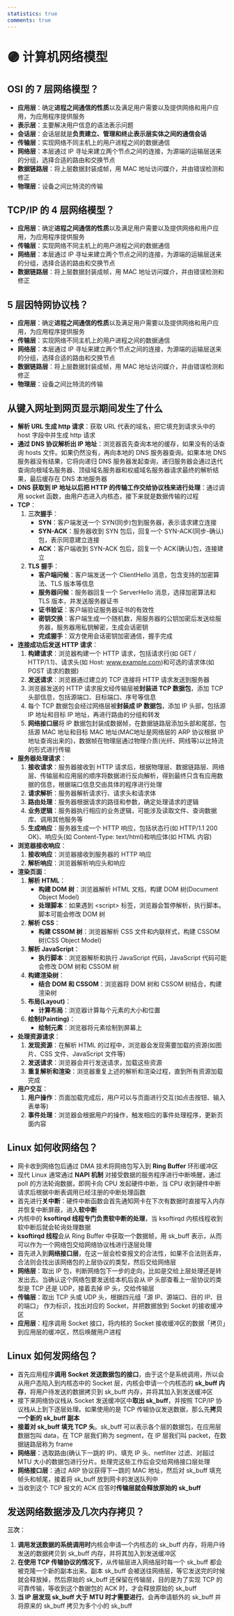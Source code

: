 ```yaml
---
statistics: true
comments: true
---
```


# 🟣 计算机网络模型

## OSI 的 7 层网络模型？

- **应用层**：确定**进程之间通信的性质**以及满足用户需要以及提供网络和用户应用，为应用程序提供服务
- **表示层**：主要解决用户信息的语法表示问题
- **会话层**：会话层就是**负责建立、管理和终止表示层实体之间的通信会话**
- **传输层**：实现网络不同主机上的用户进程之间的数据通信
- **网络层**：本层通过 IP 寻址来建立两个节点之间的连接，为源端的运输层送来的分组，选择合适的路由和交换节点
- **数据链路层**：将上层数据封装成帧，用 MAC 地址访问媒介，并由错误检测和修正
- **物理层**：设备之间比特流的传输

## TCP/IP 的 4 层网络模型？

- **应用层**：确定**进程之间通信的性质**以及满足用户需要以及提供网络和用户应用，为应用程序提供服务
- **传输层**：实现网络不同主机上的用户进程之间的数据通信
- **网络层**：本层通过 IP 寻址来建立两个节点之间的连接，为源端的运输层送来的分组，选择合适的路由和交换节点
- **数据链路层**：将上层数据封装成帧，用 MAC 地址访问媒介，并由错误检测和修正

## 5 层因特网协议栈？

- **应用层**：确定**进程之间通信的性质**以及满足用户需要以及提供网络和用户应用，为应用程序提供服务
- **传输层**：实现网络不同主机上的用户进程之间的数据通信
- **网络层**：本层通过 IP 寻址来建立两个节点之间的连接，为源端的运输层送来的分组，选择合适的路由和交换节点
- **数据链路层**：将上层数据封装成帧，用 MAC 地址访问媒介，并由错误检测和修正
- **物理层**：设备之间比特流的传输

## 从键入网址到网页显示期间发生了什么

- **解析 URL 生成 http 请求**：获取 URL 代表的域名，把它填充到请求头中的 host 字段中并生成 http 请求
- **通过 DNS 协议解析出 IP 地址**：浏览器首先查询本地的缓存，如果没有的话查询 hosts 文件。如果仍然没有，再向本地的 DNS 服务器查询。如果本地 DNS 服务器没有结果，它将向递归 DNS 服务器发起查询，递归服务器会通过迭代查询向根域名服务器、顶级域名服务器和权威域名服务器请求最终的解析结果，最后缓存在 DNS 本地服务器
- **DNS 获取到 IP 地址以后把 HTTP 的传输工作交给协议栈来进行处理**：通过调用 socket 函数，由用户态进入内核态，接下来就是数据传输的过程
- **TCP**：
  1. **三次握手**：
     - **SYN**：客户端发送一个 SYN(同步)包到服务器，表示请求建立连接
     - **SYN-ACK**：服务器收到 SYN 包后，回复一个 SYN-ACK(同步-确认)包，表示同意建立连接
     - **ACK**：客户端收到 SYN-ACK 包后，回复一个 ACK(确认)包，连接建立
  2. **TLS 握手**：
     - **客户端问候**：客户端发送一个 ClientHello 消息，包含支持的加密算法、TLS 版本等信息
     - **服务器问候**：服务器回复一个 ServerHello 消息，选择加密算法和 TLS 版本，并发送服务器证书
     - **证书验证**：客户端验证服务器证书的有效性
     - **密钥交换**：客户端生成一个随机数，用服务器的公钥加密后发送给服务器，服务器用私钥解密，生成会话密钥
     - **完成握手**：双方使用会话密钥加密通信，握手完成
- **连接成功后发送 HTTP 请求**：
  1. **构建请求**：浏览器构建一个 HTTP 请求，包括请求行(如 GET / HTTP/1.1)、请求头(如 Host: www.example.com)和可选的请求体(如 POST 请求的数据)
  2. **发送请求**：浏览器通过建立的 TCP 连接将 HTTP 请求发送到服务器
  3. 浏览器发送的 HTTP 请求报文经传输层被**封装进 TCP 数据包**，添加 TCP 头部信息，包括源端口、目标端口、序号等信息
  4. 每个 TCP 数据包会经过网络层被**封装成 IP 数据包**，添加 IP 头部，包括源 IP 地址和目标 IP 地址，再进行路由的分组和转发
  5. **网络接口层**将 IP 数据包封装成数据帧，在数据链路层添加头部和尾部，包括源 MAC 地址和目标 MAC 地址(MAC地址是网络层的 ARP 协议根据 IP 地址查询出来的)，数据帧在物理层通过物理介质(光纤、网线等)以比特流的形式进行传输
- **服务器处理请求**：
  1. **接收请求**：服务器接收到 HTTP 请求后，根据物理层、数据链路层、网络层、传输层和应用层的顺序将数据进行反向解析，得到最终只含有应用数据的信息，根据端口信息交由具体的程序进行处理
  2. **请求解析**：服务器解析请求行、请求头和请求体
  3. **路由处理**：服务器根据请求的路径和参数，确定处理请求的逻辑
  4. **业务逻辑**：服务器执行相应的业务逻辑，可能涉及读取文件、查询数据库、调用其他服务等
  5. **生成响应**：服务器生成一个 HTTP 响应，包括状态行(如 HTTP/1.1 200 OK)、响应头(如 Content-Type: text/html)和响应体(如 HTML 内容)
- **浏览器接收响应**：
  1. **接收响应**：浏览器接收到服务器的 HTTP 响应
  2. **解析响应**：浏览器解析响应头和响应
- **渲染页面**：
  1. **解析 HTML**：
       - **构建 DOM 树**：浏览器解析 HTML 文档，构建 DOM 树(Document Object Model)
       - **处理脚本**：如果遇到 \<script\> 标签，浏览器会暂停解析，执行脚本。脚本可能会修改 DOM 树
  2. **解析 CSS**：
       - **构建 CSSOM 树**：浏览器解析 CSS 文件和内联样式，构建 CSSOM 树(CSS Object Model)
  3. **解析 JavaScript**：
       - **执行脚本**：浏览器解析和执行 JavaScript 代码，JavaScript 代码可能会修改 DOM 树和 CSSOM 树
  4. **构建渲染树**：
       - **结合 DOM 和 CSSOM**：浏览器将 DOM 树和 CSSOM 树结合，构建渲染树
  5. **布局(Layout)**：
       - **计算布局**：浏览器计算每个元素的大小和位置
  6. **绘制(Painting)**：
       - **绘制元素**：浏览器将元素绘制到屏幕上
- **处理资源请求**：
  1. **发现资源**：在解析 HTML 的过程中，浏览器会发现需要加载的资源(如图片、CSS 文件、JavaScript 文件等)
  2. **发送请求**：浏览器会并行发送请求，加载这些资源
  3. **重复解析和渲染**：浏览器重复上述的解析和渲染过程，直到所有资源加载完成
- **用户交互**：
  1. **用户操作**：页面加载完成后，用户可以与页面进行交互(如点击按钮、输入表单等)
  2. **事件处理**：浏览器会根据用户的操作，触发相应的事件处理程序，更新页面内容

## Linux 如何收网络包？
- 网卡收到网络包后通过 DMA 技术将网络包写入到 **Ring Buffer** 环形缓冲区
- 现代 Linux 通常通过 **NAPI 机制** 对接受数据的服务程序进行中断唤醒，通过 poll 的方法轮询数据，即网卡向 CPU 发起硬件中断，当 CPU 收到硬件中断请求后根据中断表调用已经注册的中断处理函数
- 首先进行**关中断**：硬件中断函数会首先通知网卡在下次有数据时直接写入内存并恢复中断屏蔽，进入**软中断**
- 内核中的 **ksoftirqd 线程专门负责软中断的处理**，当 ksoftirqd 内核线程收到软中断后就会轮询处理数据
- **ksoftirqd 线程**会从 Ring Buffer 中获取⼀个数据帧，用 sk_buff 表示，从而可以作为一个网络包交给网络协议栈进行逐层处理
- 首先进入到**网络接口层**，在这⼀层会检查报⽂的合法性，如果不合法则丢弃，合法则会找出该网络包的上层协议的类型，然后交给网络层
- **网络层**：取出 IP 包，判断网络包下一步的走向，比如是交给上层处理还是转发出去。当确认这个网络包要发送给本机后会从 IP 头部查看上一层协议的类型是 TCP 还是 UDP，接着去掉 IP 头，交给传输层
- **传输层**：取出 TCP 头或 UDP 头，根据四元组「源 IP、源端口、目的 IP、目的端口」 作为标识，找出对应的 Socket，并把数据放到 Socket 的接收缓冲区
- **应用层**：程序调用 Socket 接口，将内核的 Socket 接收缓冲区的数据「拷贝」到应用层的缓冲区，然后唤醒用户进程

## Linux 如何发网络包？
- 首先应用程序**调用 Socket 发送数据包的接口**，由于这个是系统调用，所以会从用户态陷入到内核态中的 Socket 层，内核会申请一个内核态的 **sk_buff 内存**，将用户待发送的数据拷贝到 sk_buff 内存，并将其加入到发送缓冲区
- 接下来网络协议栈从 Socket 发送缓冲区中**取出 sk_buff**，并按照 TCP/IP 协议栈从上到下逐层处理。如果使用的是 TCP 传输协议发送数据，那么先**拷贝一个新的 sk_buff 副本**
- **接着对 sk_buff 填充 TCP 头**。sk_buff 可以表示各个层的数据包，在应用层数据包叫 data，在 TCP 层我们称为 segment，在 IP 层我们叫 packet，在数据链路层称为 frame
- **网络层**：选取路由(确认下一跳的 IP)、填充 IP 头、netfilter 过滤、对超过 MTU 大小的数据包进行分片。处理完这些工作后会交给网络接口层处理
- **网络接口层**：通过 ARP 协议获得下一跳的 MAC 地址，然后对 sk_buff 填充帧头和帧尾，接着将 sk_buff 放到网卡的发送队列中
- 当收到这个 TCP 报文的 ACK 应答时**传输层就会释放原始的 sk_buff**

## 发送网络数据涉及几次内存拷贝？

**三次**：
1. **调用发送数据的系统调用时**内核会申请一个内核态的 sk_buff 内存，将用户待发送的数据拷贝到 sk_buff 内存，并将其加入到发送缓冲区
2. **在使用 TCP 传输协议的情况下**，从传输层进入网络层时每一个 sk_buff 都会被克隆一个新的副本出来。副本 sk_buff 会被送往网络层，等它发送完的时候就会释放掉，然后原始的 sk_buff 还保留在传输层，目的是为了实现 TCP 的可靠传输，等收到这个数据包的 ACK 时，才会释放原始的 sk_buff
3. **当 IP 层发现 sk_buff 大于 MTU 时才需要进行**。会再申请额外的 sk_buff 并将原来的 sk_buff 拷贝为多个小的 sk_buff